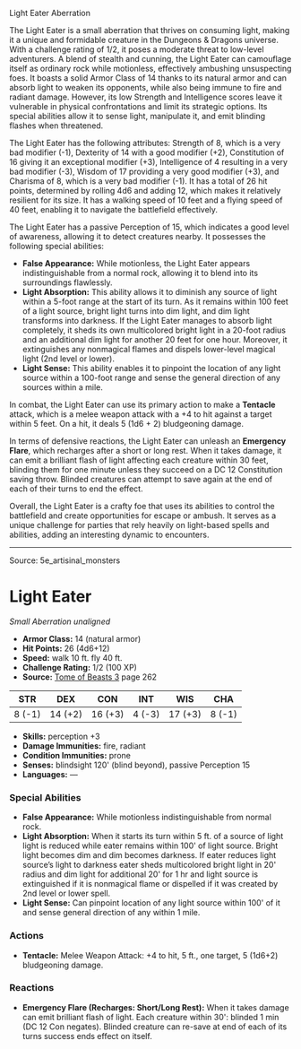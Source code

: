 <MonsterName/>Light Eater</MonsterName>
<CreatureType/>Aberration</CreatureType>

<summary>The Light Eater is a small aberration that thrives on consuming light, making it a unique and formidable creature in the Dungeons & Dragons universe. With a challenge rating of 1/2, it poses a moderate threat to low-level adventurers. A blend of stealth and cunning, the Light Eater can camouflage itself as ordinary rock while motionless, effectively ambushing unsuspecting foes. It boasts a solid Armor Class of 14 thanks to its natural armor and can absorb light to weaken its opponents, while also being immune to fire and radiant damage. However, its low Strength and Intelligence scores leave it vulnerable in physical confrontations and limit its strategic options. Its special abilities allow it to sense light, manipulate it, and emit blinding flashes when threatened.</summary>

<detail>

The Light Eater has the following attributes: Strength of 8, which is a very bad modifier (-1), Dexterity of 14 with a good modifier (+2), Constitution of 16 giving it an exceptional modifier (+3), Intelligence of 4 resulting in a very bad modifier (-3), Wisdom of 17 providing a very good modifier (+3), and Charisma of 8, which is a very bad modifier (-1). It has a total of 26 hit points, determined by rolling 4d6 and adding 12, which makes it relatively resilient for its size. It has a walking speed of 10 feet and a flying speed of 40 feet, enabling it to navigate the battlefield effectively.

The Light Eater has a passive Perception of 15, which indicates a good level of awareness, allowing it to detect creatures nearby. It possesses the following special abilities:
- **False Appearance:** While motionless, the Light Eater appears indistinguishable from a normal rock, allowing it to blend into its surroundings flawlessly.
- **Light Absorption:** This ability allows it to diminish any source of light within a 5-foot range at the start of its turn. As it remains within 100 feet of a light source, bright light turns into dim light, and dim light transforms into darkness. If the Light Eater manages to absorb light completely, it sheds its own multicolored bright light in a 20-foot radius and an additional dim light for another 20 feet for one hour. Moreover, it extinguishes any nonmagical flames and dispels lower-level magical light (2nd level or lower).
- **Light Sense:** This ability enables it to pinpoint the location of any light source within a 100-foot range and sense the general direction of any sources within a mile.

In combat, the Light Eater can use its primary action to make a **Tentacle** attack, which is a melee weapon attack with a +4 to hit against a target within 5 feet. On a hit, it deals 5 (1d6 + 2) bludgeoning damage. 

In terms of defensive reactions, the Light Eater can unleash an **Emergency Flare**, which recharges after a short or long rest. When it takes damage, it can emit a brilliant flash of light affecting each creature within 30 feet, blinding them for one minute unless they succeed on a DC 12 Constitution saving throw. Blinded creatures can attempt to save again at the end of each of their turns to end the effect.

Overall, the Light Eater is a crafty foe that uses its abilities to control the battlefield and create opportunities for escape or ambush. It serves as a unique challenge for parties that rely heavily on light-based spells and abilities, adding an interesting dynamic to encounters.</detail>



---

Source: 5e_artisinal_monsters

# Light Eater

*Small* *Aberration* *unaligned*

- **Armor Class:** 14 (natural armor)
- **Hit Points:** 26 (4d6+12)
- **Speed:** walk 10 ft. fly 40 ft.
- **Challenge Rating:** 1/2 (100 XP)
- **Source:** [Tome of Beasts 3](https://koboldpress.com/kpstore/product/tome-of-beasts-3-for-5th-edition/) page 262

| STR | DEX | CON | INT | WIS | CHA |
| --- | --- | --- | --- | --- | --- |
| 8 (-1) | 14 (+2) | 16 (+3) | 4 (-3) | 17 (+3) | 8 (-1) |

- **Skills:** perception +3
- **Damage Immunities:** fire, radiant
- **Condition Immunities:** prone
- **Senses:** blindsight 120' (blind beyond), passive Perception 15
- **Languages:** —

### Special Abilities

- **False Appearance:** While motionless indistinguishable from normal rock.
- **Light Absorption:** When it starts its turn within 5 ft. of a source of light light is reduced while eater remains within 100' of light source. Bright light becomes dim and dim becomes darkness. If eater reduces light source’s light to darkness eater sheds multicolored bright light in 20' radius and dim light for additional 20' for 1 hr and light source is extinguished if it is nonmagical flame or dispelled if it was created by 2nd level or lower spell.
- **Light Sense:** Can pinpoint location of any light source within 100' of it and sense general direction of any within 1 mile.

### Actions

- **Tentacle:** Melee Weapon Attack: +4 to hit, 5 ft., one target, 5 (1d6+2) bludgeoning damage.

### Reactions

- **Emergency Flare (Recharges: Short/Long Rest):** When it takes damage can emit brilliant flash of light. Each creature within 30': blinded 1 min (DC 12 Con negates). Blinded creature can re-save at end of each of its turns success ends effect on itself.




